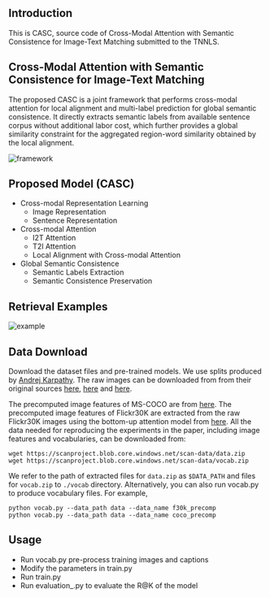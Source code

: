 ## Introduction

This is CASC, source code of Cross-Modal Attention with Semantic Consistence for Image-Text Matching submitted to the TNNLS.


  
  
## Cross-Modal Attention with Semantic Consistence for Image-Text Matching

The proposed CASC is a joint framework that performs cross-modal attention for local alignment and multi-label prediction for global semantic consistence. It directly extracts semantic labels from available sentence corpus without additional labor cost, which further provides a global similarity constraint for the aggregated region-word similarity obtained by the local alignment.

![framework](https://github.com/Wangt-CN/Code_CASC/blob/master/fig/framework-xing.jpg)


  
  
## Proposed Model (CASC)

- Cross-modal Representation Learning
  - Image Representation
  - Sentence Representation
- Cross-modal Attention
  - I2T Attention
  - T2I Attention
  - Local Alignment with Cross-modal Attention
- Global Semantic Consistence
  - Semantic Labels Extraction
  - Semantic Consistence Preservation

   
   
## Retrieval Examples

![example](https://github.com/Wangt-CN/Code_CASC/blob/master/fig/vis_examples.jpg)


   
   
## Data Download

Download the dataset files and pre-trained models. We use splits produced by [Andrej Karpathy](http://cs.stanford.edu/people/karpathy/deepimagesent/). The raw images can be downloaded from from their original sources [here](http://nlp.cs.illinois.edu/HockenmaierGroup/Framing_Image_Description/KCCA.html), [here](http://shannon.cs.illinois.edu/DenotationGraph/) and [here](http://mscoco.org/).

The precomputed image features of MS-COCO are from [here](https://github.com/peteanderson80/bottom-up-attention). The precomputed image features of Flickr30K are extracted from the raw Flickr30K images using the bottom-up attention model from [here](https://github.com/peteanderson80/bottom-up-attention). All the data needed for reproducing the experiments in the paper, including image features and vocabularies, can be downloaded from:

```
wget https://scanproject.blob.core.windows.net/scan-data/data.zip
wget https://scanproject.blob.core.windows.net/scan-data/vocab.zip
```

We refer to the path of extracted files for `data.zip` as `$DATA_PATH` and files for `vocab.zip` to `./vocab` directory. Alternatively, you can also run vocab.py to produce vocabulary files. For example,

```
python vocab.py --data_path data --data_name f30k_precomp
python vocab.py --data_path data --data_name coco_precomp
```


   
   
## Usage

- Run vocab.py pre-process training images and captions
- Modify the parameters in train.py
- Run train.py
- Run evaluation_.py to evaluate the R@K of the model 
